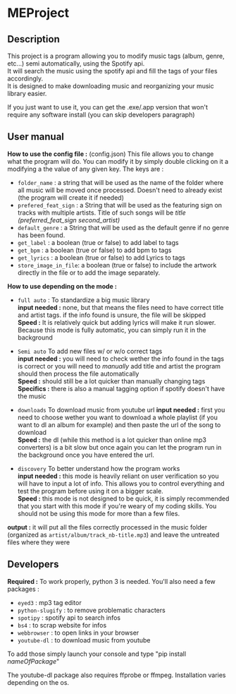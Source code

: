 # MEProject


## Description
This project is a program allowing you to modify music tags (album, genre, etc...) semi automatically, using the Spotify api.  
It will search the music using the spotify api and fill the tags of your files accordingly.  
It is designed to make downloading music and reorganizing your music library easier. 

If you just want to use it, you can get the .exe/.app  version that won't require any software install (you can skip developers paragraph)

## User manual
**How to use the config file :** (config.json)
This file allows you to change what the program will do. You can modify it by simply double clicking on it a modifying a the value of any given key. The keys are :  
* `folder_name`        : a string that will be used as the name of the folder where all music will be moved once processed. Doesn't need to already exist (the program will create it if needed)  
* `prefered_feat_sign` : a String that will be used as the featuring sign on tracks with multiple artists. Title of such songs will be _title (preferred_feat_sign second_artist)_  
* `default_genre`      : a String that will be used as the default genre if no genre has been found.  
* `get_label`          : a boolean (true or false) to add label to tags  
* `get_bpm`            : a boolean (true or false) to add bpm to tags  
* `get_lyrics`         : a boolean (true or false) to add Lyrics to tags  
* `store_image_in_file`: a boolean (true or false) to include the artwork directly in the file or to add the image separately.
     

**How to use depending on the mode :**  
* `full auto` : To standardize a big music library     
**input needed :** none, but that means the files need to have correct title and artist tags. if the info found is unsure, the file will be skipped    
**Speed :** It is relatively quick but adding lyrics will make it run slower. Because this mode is fully automatic, you can simply run it in the background

* `Semi auto` To add new files w/ or w/o correct tags  
**input needed :** you will need to check wether the info found in the tags is correct or you will need to _manually_ add title and artist the program should then process the file automatically    
**Speed :** should still be a lot quicker than manually changing tags  
**Specifics :** there is also a manual tagging option if spotify doesn't  have the music

* `downloads` To download music from youtube url
**input needed :** first you need to choose wether you want to download a whole playlist (if you want to dl an album for example) and then paste the url of the song to download  
**Speed :** the dl (while this method is a lot quicker than online mp3 converters) is a bit slow but once again you can let the program run in the background once you have entered the url. 

* `discovery` To better understand how the program works  
**input needed :** this mode is heavily reliant on user verification so you will have to input a lot of info. This allows you to control everything and test the program before using it on a bigger scale.  
**Speed :** this mode is not designed to be quick, it is simply recommended that you start with this mode if you're weary of my coding skills. You should not be using this mode for more than a few files.

**output :** it will put all the files correctly processed in the music folder (organized as ``artist/album/track_nb-title.mp3``) and leave the untreated files where they were


## Developers
**Required :** To work properly, python 3 is needed. You'll also need a few packages : 
* `eyed3` : mp3 tag editor
* `python-slugify` : to remove problematic characters
* `spotipy` : spotify api to search infos
* `bs4` : to scrap website for infos
* `webbrowser` : to open links in your browser
* `youtube-dl` : to download music from youtube

To add those simply launch your console and type "pip install _nameOfPackage_"  

The youtube-dl package also requires ffprobe or ffmpeg. Installation varies depending on the os.